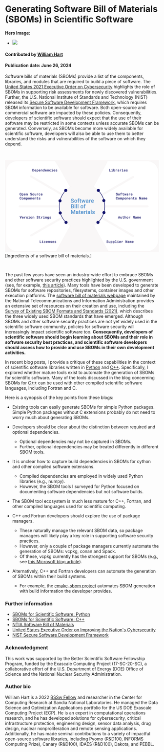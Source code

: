 # Generating Software Bill of Materials (SBOMs) in Scientific Software

**Hero Image:**

- <img src='../../images/Blog_2312_SecurityB.png' />

#### Contributed by [William Hart](https://github.com/whart222)

#### Publication date: June 26, 2024

Software bills of materials (SBOMs) provide a list of the components, libraries, and modules that are required to build a piece of software. The [United States 2021 Executive Order on Cybersecurity](https://www.whitehouse.gov/briefing-room/presidential-actions/2021/05/12/executive-order-on-improving-the-nations-cybersecurity/) highlights the role of SBOMs in supporting risk assessments for newly discovered vulnerabilities.  Further, the U.S. National Institute of Standards and Technology (NIST) released its [Secure Software Development Framework](https://csrc.nist.gov/Projects/ssdf), which requires SBOM information to be available for software. Both open-source and commercial software are impacted by these policies.  Consequently, developers of scientific software should expect that the use of their software may be restricted in some contexts unless accurate SBOMs can be generated. 
Conversely, as SBOMs become more widely available for scientific software, developers will also be able to use them to better understand the risks and vulnerabilities of the software on which they depend.

</br>

<img src='../../images/Blog_2405_SBOM.png' class='page'/>[Ingredients of a software bill of materials.]

</br>

The past few years have seen an industry-wide effort to embrace SBOMs and other software security practices highlighted by the U.S. government (see, for example, [this article](https://thenewstack.io/2023-the-year-open-source-security-supply-chain-grew-up/)).  Many tools have been developed to generate SBOMs for software repositories, filesystems, container images and other execution platforms. The [software bill of materials webpage](https://www.ntia.gov/page/software-bill-materials) maintained by the National Telecommunications and Information Administration provides an extensive set of resources on their creation and use, including the [Survey of Existing SBOM Formats and Standards (2021)](https://www.ntia.gov/sites/default/files/publications/sbom_formats_survey-version-2021_0.pdf), which describes the three widely used SBOM standards that have emerged.
Although SBOMs and other software security practices are not yet widely used in the scientific software community, policies for software security will increasingly impact scientific software too. **Consequently, developers of scientific software should begin learning about SBOMs and their role in software security best practices, and scientific software developers should assess how to provide and use SBOMs in their own development activities.**

In recent blog posts, I provide a critique of these capabilities in the context of scientific software libraries written in [Python](https://wehart.blogspot.com/2024/03/sboms-for-scientific-software-python.html) and [C++](https://wehart.blogspot.com/2024/03/sboms-for-scientific-software-c.html). Specifically, I explored whether mature tools exist to automate the generation of SBOMs for scientific software. 
Many of the tools discussed in the blog concerning SBOMs for [C++](https://wehart.blogspot.com/2024/03/sboms-for-scientific-software-c.html) can be used with other compiled scientific software languages, including Fortran and C.

Here is a synopsis of the key points from these blogs:

* Existing tools can easily generate SBOMs for simple Python packages. Simple Python packages without C extensions probably do not need to worry much about generating SBOMs.

* Developers should be clear about the distinction between required and optional dependencies.
  * Optional dependencies may not be captured in SBOMs.
  * Further, optional dependencies may be treated differently in different SBOM tools.

* It is unclear how to capture build dependencies in SBOMs for cython and other compiled software extensions.
  * Compiled dependencies are employed in widely used Python libraries (e.g., numpy).
  * However, the SBOM tools I surveyed for Python focused on documenting software dependencies but not software builds.

* The SBOM tool ecosystem is much less mature for C++, Fortran, and other compiled languages used for scientific computing.

* C++ and Fortran developers should explore the use of package managers.
  * These naturally manage the relevant SBOM data, so package managers will likely play a key role in supporting software security practices.
  * However, only a couple of package managers currently automate the generation of SBOMs: vcpkg, conan and Spack.
  * Of these, vcpkg currently has the strongest support for SBOMs (e.g., see [this Microsoft blog article](https://devblogs.microsoft.com/engineering-at-microsoft/generating-software-bills-of-materials-sboms-with-spdx-at-microsoft/)).

* Alternatively, C++ and Fortran developers can automate the generation of SBOMs within their build systems.
  * For example, the [cmake-sbom project](https://github.com/DEMCON/cmake-sbom) automates SBOM generation with build information the developer provides.

### Further information

* [SBOMs for Scientific Software: Python](https://wehart.blogspot.com/2024/03/sboms-for-scientific-software-python.html)
* [SBOMs for Scientific Software: C++](https://wehart.blogspot.com/2024/03/sboms-for-scientific-software-c.html)
* [NTIA Software Bill of Materials](https://www.ntia.gov/page/software-bill-materials)
* [United States Executive Order on Improving the Nation's Cybersecurity](https://www.whitehouse.gov/briefing-room/presidential-actions/2021/05/12/executive-order-on-improving-the-nations-cybersecurity/)
* [NIST Secure Software Development Framework](https://csrc.nist.gov/Projects/ssdf)

### Acknowledgment

This work was supported by the Better Scientific Software Fellowship Program, funded by the Exascale Computing Project (17-SC-20-SC), a collaborative effort of the U.S. Department of Energy (DOE) Office of Science and the National Nuclear Security Administration.

### Author bio

William Hart is a 2022 [BSSw Fellow](https://bssw.io/pages/meet-our-fellows) and researcher in the Center for Computing Research at Sandia National Laboratories. He managed the Data Science and Optimization Applications portfolio for the US DOE Exascale Computing Project (ECP). He is an expert in computational operations research, and he has developed solutions for cybersecurity, critical infrastructure protection, engineering design, sensor data analysis, drug design, nuclear nonproliferation and remote sensing applications. Additionally, he has made seminal contributions to a variety of impactful open-source software libraries, including Pyomo (R&D100, INFORMS Computing Prize), Canary (R&D100), IDAES (R&D100), Dakota, and PEBBL.

<!---
Publish: yes
Pinned: no
Track: deep dive
Topics: software engineering, software process improvement
--->
